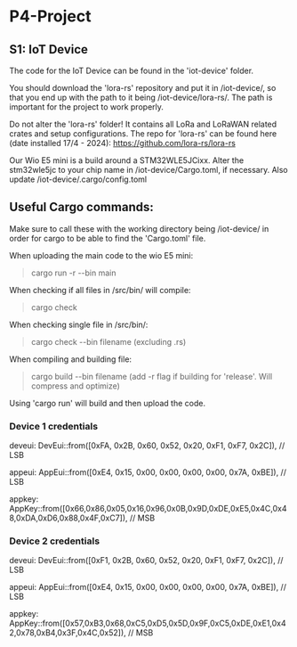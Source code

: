 # P4-Project

## S1: IoT Device
The code for the IoT Device can be found in the 'iot-device' folder.

You should download the 'lora-rs' repository and put it in /iot-device/, so that you end up with the path to it being
/iot-device/lora-rs/. The path is important for the project to work properly.

Do not alter the 'lora-rs' folder! It contains all LoRa and LoRaWAN related crates and setup configurations. The repo for 'lora-rs' can be found here (date installed 17/4 - 2024): https://github.com/lora-rs/lora-rs

Our Wio E5 mini is a build around a STM32WLE5JCixx. Alter the stm32wle5jc to your chip name in /iot-device/Cargo.toml, if necessary. Also update /iot-device/.cargo/config.toml 


## Useful Cargo commands:
Make sure to call these with the working directory being /iot-device/ in order for cargo to be able to find the 'Cargo.toml' file.

When uploading the main code to the wio E5 mini:

> cargo run -r --bin main

When checking if all files in /src/bin/ will compile:

> cargo check

When checking single file in /src/bin/:

> cargo check --bin filename        (excluding .rs)

When compiling and building file:

> cargo build --bin filename        (add -r flag if building for 'release'. Will compress and optimize)

Using 'cargo run' will build and then upload the code.


### Device 1 credentials
deveui: DevEui::from([0xFA, 0x2B, 0x60, 0x52, 0x20, 0xF1, 0xF7, 0x2C]), // LSB

appeui: AppEui::from([0xE4, 0x15, 0x00, 0x00, 0x00, 0x00, 0x7A, 0xBE]), // LSB

appkey: AppKey::from([0x66,0x86,0x05,0x16,0x96,0x0B,0x9D,0xDE,0xE5,0x4C,0x48,0xDA,0xD6,0x88,0x4F,0xC7]), // MSB


### Device 2 credentials
deveui: DevEui::from([0xF1, 0x2B, 0x60, 0x52, 0x20, 0xF1, 0xF7, 0x2C]), // LSB

appeui: AppEui::from([0xE4, 0x15, 0x00, 0x00, 0x00, 0x00, 0x7A, 0xBE]), // LSB

appkey: AppKey::from([0x57,0xB3,0x68,0xC5,0xD5,0x5D,0x9F,0xC5,0xDE,0xE1,0x42,0x78,0xB4,0x3F,0x4C,0x52]), // MSB
